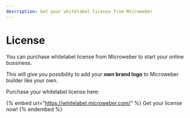 ```yaml
---
description: Get your whitelabel license from Microweber
---
```


# License

You can purchase whitelabel license from Microweber to start your online bussiness.

This will give you possibility to add your **own brand logo** to Microweber builder like your own.



Purchase your whitelabel license here:

{% embed url="https://whitelabel.microweber.com/" %}
Get your license now!
{% endembed %}

&#x20;
